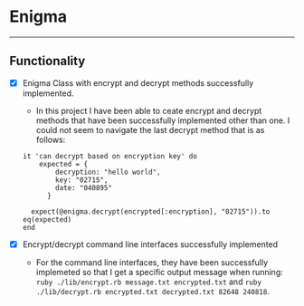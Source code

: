 # Enigma
--------------
## Functionality
- [x] Enigma Class with encrypt and decrypt methods successfully implemented. 
  - In this project I have been able to ceate encrypt and decrypt methods that have been successfully implemented other than one. I could not seem to navigate the last decrypt method that is as follows:
  ```
  it 'can decrypt based on encryption key' do
      expected = {
          decryption: "hello world",
          key: "02715",
          date: "040895"
        }

    expect(@enigma.decrypt(encrypted[:encryption], "02715")).to eq(expected)
  end
  ```

- [x] Encrypt/decrypt command line interfaces successfully implemented
  - For the command line interfaces, they have been successfully implemeted so that I get a specific output message when running: `ruby ./lib/encrypt.rb message.txt encrypted.txt` and `ruby ./lib/decrypt.rb encrypted.txt decrypted.txt 82648 240818`.
